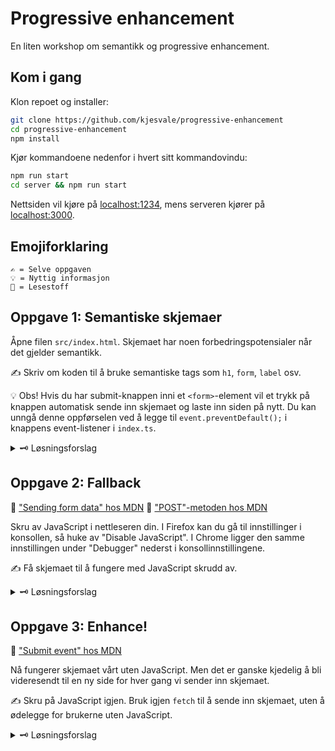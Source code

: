 # Progressive enhancement

En liten workshop om semantikk og progressive enhancement.


## Kom i gang

Klon repoet og installer:
```sh
git clone https://github.com/kjesvale/progressive-enhancement
cd progressive-enhancement
npm install
```

Kjør kommandoene nedenfor i hvert sitt kommandovindu:
```sh
npm run start
cd server && npm run start
```

Nettsiden vil kjøre på [localhost:1234](http://localhost:1234), mens serveren kjører på [localhost:3000](http://localhost:3000).

## Emojiforklaring

```
✍️ = Selve oppgaven
💡 = Nyttig informasjon
📖 = Lesestoff
```

## Oppgave 1: Semantiske skjemaer

Åpne filen `src/index.html`. Skjemaet har noen forbedringspotensialer når det gjelder semantikk.

✍️ Skriv om koden til å bruke semantiske tags som `h1`, `form`, `label` osv.

💡 Obs! Hvis du har submit-knappen inni et `<form>`-element vil et trykk på knappen automatisk sende inn skjemaet og laste inn siden på nytt. Du kan unngå denne oppførselen ved å legge til `event.preventDefault();` i knappens event-listener i `index.ts`.

<details>
<summary>🗝 Løsningsforslag</summary>

I `src/index.html`:
```html
<h1 class="title">Pokédex</h1>
<h2 class="subtitle">Submit a new pokémon</h2>

<form>
    <label for="name-input">Name</label>
    <input id="name-input" type="text" placeholder="Enter name" />

    <label for="type-select">Type</label>
    <select id="type-select">
        <option value="">-- Choose a type --</option>
        <option value="fire">Fire</option>
        <option value="water">Water</option>
        <option value="grass">Grass</option>
        <option value="electric">Electric</option>
    </select>

    <label for="description-input">Description</label>
    <textarea id="description-input" placeholder="Write a short description" />

    <button id="submit-button">Submit pokemon</button>
</form>
```
</details>

## Oppgave 2: Fallback

📖 ["Sending form data" hos MDN](https://developer.mozilla.org/en-US/docs/Learn/Forms/Sending_and_retrieving_form_data)
📖 ["POST"-metoden hos MDN](https://developer.mozilla.org/en-US/docs/Web/HTTP/Methods/POST)

Skru av JavaScript i nettleseren din. I Firefox kan du gå til innstillinger i konsollen, så huke av "Disable JavaScript". I Chrome ligger den samme innstillingen under "Debugger" nederst i konsollinnstillingene.

✍️ Få skjemaet til å fungere med JavaScript skrudd av.

<details>
<summary>🗝 Løsningsforslag</summary>

Her bruker vi `<form>` sine method- og action-attributter i `src/index.html` for å bestemme hvor og hvordan skjemaet skal sendes når brukeren trykker på submit-knappen.

Hvis du ikke gjorde det i forrige oppgave, er det også viktig å legge til `name`-attributten på `input`, `select` og `textarea`-elementene. Når skjemaet sendes med "submit"-eventen, er det ikke lenger i JSON-format, men url-formatert form-data.


```html
<form method="POST" action="/api/pokemon">
    <label for="name-input" class="field">Name</label>
    <input
        name="name"
        id="name-input"
        type="text"
        placeholder="Enter name"
    />

    <label for="type-select" class="field">Type</label>
    <select name="type" id="type-select">
        <option value="">-- Choose a type --</option>
        <option value="fire">Fire</option>
        <option value="water">Water</option>
        <option value="grass">Grass</option>
        <option value="electric">Electric</option>
    </select>

    <label class="field">Description</label>
    <textarea
        name="description"
        id="description-input"
        placeholder="Write a short description"
    />

    <button id="submit-button">Submit pokemon</button>
</form>
```
</details>

## Oppgave 3: Enhance!

📖 ["Submit event" hos MDN](https://developer.mozilla.org/en-US/docs/Web/API/HTMLFormElement/submit_event)

Nå fungerer skjemaet vårt uten JavaScript. Men det er ganske kjedelig å bli videresendt til en ny side for hver gang vi sender inn skjemaet.

✍️ Skru på JavaScript igjen. Bruk igjen `fetch` til å sende inn skjemaet, uten å ødelegge for brukerne uten JavaScript.

<details>
<summary>🗝 Løsningsforslag</summary>

Her har vi valgt å erstatte "click"-lytteren vi hadde på submit-knappen med en "submit"-lytter på selve skjemaet. Vi endrer også fetch-kallet til å sende form-dataen direkte med "Content-Type" satt til `application/x-www-form-urlencoded`.

I `src/index.ts`:
```ts
pokemonForm.addEventListener("submit", async (event) => {
    event.preventDefault();

    const formData = new URLSearchParams(
        new FormData(pokemonForm) as URLSearchParams
    );

    try {
        const response = await fetch("/api/pokemon", {
            method: "POST",
            body: formData,
            headers: {
                "Content-Type": "application/x-www-form-urlencoded",
            },
        });

        resultDiv.innerText = await response.text();
    } catch (e) {
        resultDiv.innerText = "Error submitting pokemon!";
    }
});
```
</details>
